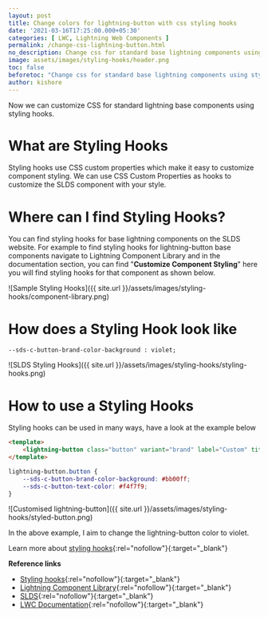 ```yaml
---
layout: post
title: Change colors for lightning-button with css styling hooks
date: '2021-03-16T17:25:00.000+05:30'
categories: [ LWC, Lightning Web Components ]
permalink: /change-css-lightning-button.html
no_description: Change css for standard base lightning components using styling hooks
image: assets/images/styling-hooks/header.png
toc: false
beforetoc: "Change css for standard base lightning components using styling hooks"
author: kishore
---
```


Now we can customize CSS for standard lightning base components using styling hooks.

# What are Styling Hooks
Styling hooks use CSS custom properties which make it easy to customize component styling. We can use CSS Custom Properties as hooks to customize the SLDS component with your style.

# Where can I find Styling Hooks?
You can find styling hooks for base lightning components on the SLDS website. For example to find styling hooks for lightning-button base components navigate to Lightning Component Library and in the documentation section, you can find "**Customize Component Styling**" here you will find styling hooks for that component as shown below.

![Sample Styling Hooks]({{ site.url }}/assets/images/styling-hooks/component-library.png)

# How does a Styling Hook look like

    --sds-c-button-brand-color-background : violet;

![SLDS Styling Hooks]({{ site.url }}/assets/images/styling-hooks/styling-hooks.png)

# How to use a Styling Hooks
Styling hooks can be used in many ways, have a look at the example below
```html
<template>
	<lightning-button class="button" variant="brand" label="Custom" title="custom"></lightning-button>
</template>
```
```css
lightning-button.button {
	--sds-c-button-brand-color-background: #bb00ff;
    --sds-c-button-text-color: #f4f7f9;
}
```

![Customised lightning-button]({{ site.url }}/assets/images/styling-hooks/styled-button.png)

In the above example, I aim to change the lightning-button color to violet.

Learn more about [styling hooks](https://www.lightningdesignsystem.com/platforms/lightning/styling-hooks/){:rel="nofollow"}{:target="_blank"}


**Reference links**
- [Styling hooks](https://www.lightningdesignsystem.com/platforms/lightning/styling-hooks/){:rel="nofollow"}{:target="_blank"}
- [Lightning Component Library](https://developer.salesforce.com/docs/component-library/bundle/lightning-button/documentation){:rel="nofollow"}{:target="_blank"}
- [SLDS](https://www.lightningdesignsystem.com/components/buttons/#Styling-Hooks-Overview){:rel="nofollow"}{:target="_blank"}
- [LWC Documentation](https://developer.salesforce.com/docs/component-library/documentation/en/50.0/lwc/lwc.create_components_css_custom_properties){:rel="nofollow"}{:target="_blank"}